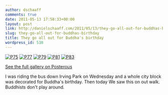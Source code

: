 ```yaml
---
author: dschaaff
comments: true
date: 2011-05-13 17:58:33+00:00
layout: post
link: http://danielschaaff.com/2011/05/13/they-go-all-out-for-buddhas-birthday/
slug: they-go-all-out-for-buddhas-birthday
title: They go all out for Buddha's birthday
wordpress_id: 510
---
```


[![P75](http://posterous.com/getfile/files.posterous.com/danielschaaff/goBdFbiGtmsIAhofbcwIquJflnzztCjAeIztgDFohxbIGJytyJwzgypdnFys/p75.jpg.scaled500.jpg)](http://posterous.com/getfile/files.posterous.com/danielschaaff/goBdFbiGtmsIAhofbcwIquJflnzztCjAeIztgDFohxbIGJytyJwzgypdnFys/p75.jpg.scaled1000.jpg) [![P77](http://posterous.com/getfile/files.posterous.com/danielschaaff/HevCrecDEvclbcnkbsdkajknAnlJrIbmGptpucGwypdlweqlCphxIHuBnyBy/p77.jpg.scaled500.jpg)](http://posterous.com/getfile/files.posterous.com/danielschaaff/HevCrecDEvclbcnkbsdkajknAnlJrIbmGptpucGwypdlweqlCphxIHuBnyBy/p77.jpg.scaled1000.jpg) [![P79](http://posterous.com/getfile/files.posterous.com/danielschaaff/owmaIeaBwrbxchpmeFDuppnCyvpCirydchzxHagbbmcDzjvouABwcEteGnia/p79.jpg.scaled500.jpg)](http://posterous.com/getfile/files.posterous.com/danielschaaff/owmaIeaBwrbxchpmeFDuppnCyvpCirydchzxHagbbmcDzjvouABwcEteGnia/p79.jpg.scaled1000.jpg) [![P81](http://posterous.com/getfile/files.posterous.com/danielschaaff/sAJczhjGueAklooedJInuGbtHaEkefcwGltAiwcDAvrurnmCEaiHwIaacEyf/p81.jpg.scaled500.jpg)](http://posterous.com/getfile/files.posterous.com/danielschaaff/sAJczhjGueAklooedJInuGbtHaEkefcwGltAiwcDAvrurnmCEaiHwIaacEyf/p81.jpg.scaled1000.jpg) [![P83](http://posterous.com/getfile/files.posterous.com/danielschaaff/gBaJHHrmtChFJvgEdcxkBqHqtDBschEIwmDmyaGqmAwFydFuHnuxGrEcJxJc/p83.jpg.scaled500.jpg)](http://posterous.com/getfile/files.posterous.com/danielschaaff/gBaJHHrmtChFJvgEdcxkBqHqtDBschEIwmDmyaGqmAwFydFuHnuxGrEcJxJc/p83.jpg.scaled1000.jpg)

[See the full gallery on Posterous](http://www.danielschaaff.com/they-go-all-out-for-buddhas-birthday)

I was riding the bus down Irving Park on Wednesday and a whole city block was decorated for Buddha's birthday. Then today We saw this on out walk. Buddhists don't play around.
